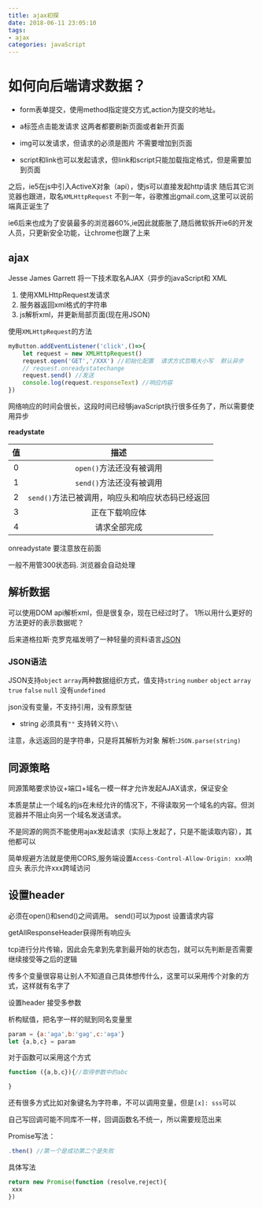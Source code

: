 ```yaml
---
title: ajax初探
date: 2018-06-11 23:05:10
tags:
- ajax
categories: javaScript
---
```

# 如何向后端请求数据？ 
* form表单提交，使用method指定提交方式,action为提交的地址。
* a标签点击能发请求
这两者都要刷新页面或者新开页面

* img可以发请求，但请求的必须是图片 不需要增加到页面
* script和link也可以发起请求，但link和script只能加载指定格式，但是需要加到页面

之后，ie5在js中引入ActiveX对象（api），使js可以直接发起http请求
随后其它浏览器也跟进，取名`XMLHttpRequest`
不到一年，谷歌推出gmail.com,这里可以说前端真正诞生了

ie6后来也成为了安装最多的浏览器60%,ie因此就膨胀了,随后微软拆开ie6的开发人员，只更新安全功能，让chrome也跟了上来

## ajax
Jesse James Garrett 将一下技术取名AJAX（异步的javaScript和 XML
1. 使用XMLHttpRequest发请求
2. 服务器返回xml格式的字符串
3. js解析xml，并更新局部页面(现在用JSON)

使用`XMLHttpRequest`的方法
``` js
myButton.addEventListener('click',()=>{
    let request = new XMLHttpRequest()
    request.open('GET','/XXX') //初始化配置  请求方式忽略大小写  默认异步
    // request.onreadystatechange
    request.send() //发送
    console.log(request.responseText) //响应内容
})
```

网络响应的时间会很长，这段时间已经够javaScript执行很多任务了，所以需要使用异步

**readystate**

|值|描述|
|:--:|:--:|
|0|`open()`方法还没有被调用
|1|`send()`方法还没有被调用
|2|`send()`方法已被调用，响应头和响应状态码已经返回
|3|正在下载响应体
|4|请求全部完成

onreadystate 要注意放在前面

一般不用管300状态码. 浏览器会自动处理
## 解析数据
可以使用DOM api解析xml，但是很复杂，现在已经过时了。
1所以用什么更好的方法更好的表示数据呢？

后来道格拉斯·克罗克福发明了一种轻量的资料语言[JSON](https://zh.wikipedia.org/zh-hans/JSON)

### JSON语法
JSON支持`object` `array`两种数据组织方式，值支持`string` `number` `object` `array` `true` `false` `null`
没有`undefined`

json没有变量，不支持引用，没有原型链
* string 必须具有`""`
支持转义符`\\`

注意，永远返回的是字符串，只是将其解析为对象
解析:`JSON.parse(string)`


## 同源策略
同源策略要求协议+端口+域名一模一样才允许发起AJAX请求，保证安全

本质是禁止一个域名的js在未经允许的情况下，不得读取另一个域名的内容。但浏览器并不阻止向另一个域名发送请求。

不是同源的网页不能使用ajax发起请求（实际上发起了，只是不能读取内容），其他都可以

简单规避方法就是使用CORS,服务端设置`Access-Control-Allow-Origin: xxx`响应头 表示允许xxx跨域访问

## 设置header
必须在open()和send()之间调用。
send()可以为post 设置请求内容

getAllResponseHeader获得所有响应头

tcp进行分片传输，因此会先拿到先拿到最开始的状态包，就可以先判断是否需要继续接受等之后的逻辑


传多个变量很容易让别人不知道自己具体想传什么，这里可以采用传个对象的方式，这样就有名字了


设置header 接受多参数

析构赋值，把名字一样的赋到同名变量里
``` js
param = {a:'aga',b:'gag',c:'aga'}
let {a,b,c} = param
```
对于函数可以采用这个方式
``` js
function ({a,b,c}){//取得参数中的abc

}
```

还有很多方式比如对象键名为字符串，不可以调用变量，但是`[x]: sss`可以

自己写回调可能不同库不一样，回调函数名不统一，所以需要规范出来

Promise写法：
``` js
.then() //第一个是成功第二个是失败
```

具体写法
``` js
return new Promise(function (resolve,reject){
 xxx
})
```